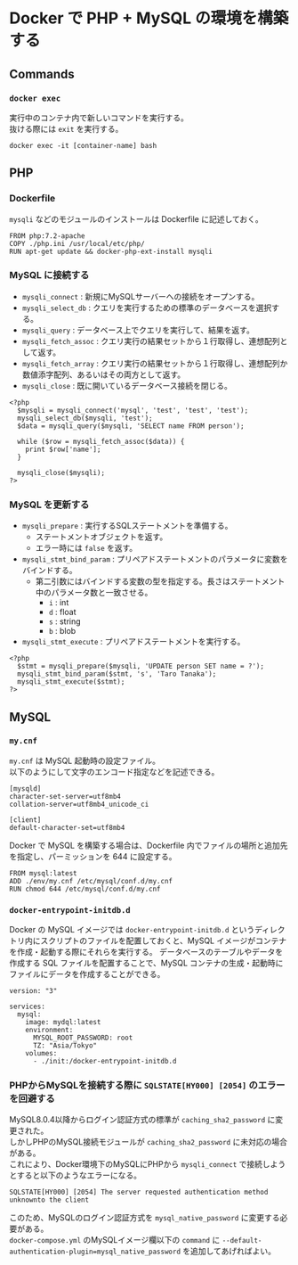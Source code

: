 # Docker で PHP + MySQL の環境を構築する

## Commands

### `docker exec`

実行中のコンテナ内で新しいコマンドを実行する。  
抜ける際には `exit` を実行する。

```
docker exec -it [container-name] bash
```

## PHP

### Dockerfile

`mysqli` などのモジュールのインストールは Dockerfile に記述しておく。

```
FROM php:7.2-apache
COPY ./php.ini /usr/local/etc/php/
RUN apt-get update && docker-php-ext-install mysqli
```

### MySQL に接続する

- `mysqli_connect` : 新規にMySQLサーバーへの接続をオープンする。
- `mysqli_select_db` : クエリを実行するための標準のデータベースを選択する。
- `mysqli_query` : データベース上でクエリを実行して、結果を返す。
- `mysqli_fetch_assoc` : クエリ実行の結果セットから１行取得し、連想配列として返す。
- `mysqli_fetch_array` : クエリ実行の結果セットから１行取得し、連想配列か数値添字配列、あるいはその両方として返す。
- `mysqli_close` : 既に開いているデータベース接続を閉じる。

```
<?php
  $mysqli = mysqli_connect('mysql', 'test', 'test', 'test');
  mysqli_select_db($mysqli, 'test');
  $data = mysqli_query($mysqli, 'SELECT name FROM person');

  while ($row = mysqli_fetch_assoc($data)) {
    print $row['name'];
  }

  mysqli_close($mysqli);
?>
```

### MySQL を更新する

- `mysqli_prepare` : 実行するSQLステートメントを準備する。
  - ステートメントオブジェクトを返す。
  - エラー時には `false` を返す。
- `mysqli_stmt_bind_param` : プリペアドステートメントのパラメータに変数をバインドする。
  - 第二引数にはバインドする変数の型を指定する。長さはステートメント中のパラメータ数と一致させる。
    - `i` : int
    - `d` : float
    - `s` : string
    - `b` : blob
- `mysqli_stmt_execute` : プリペアドステートメントを実行する。

```
<?php
  $stmt = mysqli_prepare($mysqli, 'UPDATE person SET name = ?');
  mysqli_stmt_bind_param($stmt, 's', 'Taro Tanaka');
  mysqli_stmt_execute($stmt);
?>
```

## MySQL

### `my.cnf`

`my.cnf` は MySQL 起動時の設定ファイル。  
以下のようにして文字のエンコード指定などを記述できる。

```
[mysqld]
character-set-server=utf8mb4
collation-server=utf8mb4_unicode_ci

[client]
default-character-set=utf8mb4
```

Docker で MySQL を構築する場合は、Dockerfile 内でファイルの場所と追加先を指定し、パーミッションを 644 に設定する。

```
FROM mysql:latest
ADD ./env/my.cnf /etc/mysql/conf.d/my.cnf
RUN chmod 644 /etc/mysql/conf.d/my.cnf
```

### `docker-entrypoint-initdb.d`

Docker の MySQL イメージでは `docker-entrypoint-initdb.d` というディレクトリ内にスクリプトのファイルを配置しておくと、MySQL イメージがコンテナを作成・起動する際にそれらを実行する。
データベースのテーブルやデータを作成する SQL ファイルを配置することで、MySQL コンテナの生成・起動時にファイルにデータを作成することができる。

```
version: "3"

services:
  mysql:
    image: mydql:latest
    environment:
      MYSQL_ROOT_PASSWORD: root
      TZ: "Asia/Tokyo"
    volumes:
      - ./init:/docker-entrypoint-initdb.d
```

### PHPからMySQLを接続する際に `SQLSTATE[HY000] [2054]` のエラーを回避する

MySQL8.0.4以降からログイン認証方式の標準が `caching_sha2_password` に変更された。  
しかしPHPのMySQL接続モジュールが `caching_sha2_password` に未対応の場合がある。  
これにより、Docker環境下のMySQLにPHPから `mysqli_connect` で接続しようとすると以下のようなエラーになる。

```
SQLSTATE[HY000] [2054] The server requested authentication method unknownto the client
```

このため、MySQLのログイン認証方式を `mysql_native_password` に変更する必要がある。  
`docker-compose.yml` のMySQLイメージ欄以下の `command` に `--default-authentication-plugin=mysql_native_password` を追加してあげればよい。
